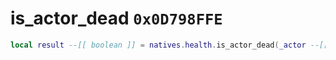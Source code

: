 # is_actor_dead `0x0D798FFE`

```lua
local result --[[ boolean ]] = natives.health.is_actor_dead(_actor --[[ number ]])
```